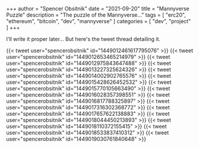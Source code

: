 +++
author = "Spencer Obsitnik"
date = "2021-09-20"
title = "Mannyverse Puzzle"
description = "The puzzle of the Mannyverse..."
tags = [
  "erc20",
  "ethereum",
  "bitcoin",
  "dev",
  "mannyverse"
]
categories = [
    "dev",
    "project"
]
+++

I'll write it proper later...
But here's the tweet thread detailing it.

{{< tweet user="spencerobsitnik" id="1449012461617795076" >}}
{{< tweet user="spencerobsitnik" id="1449012653465214979" >}}
{{< tweet user="spencerobsitnik" id="1449012975843647488" >}}
{{< tweet user="spencerobsitnik" id="1449013227325624326" >}}
{{< tweet user="spencerobsitnik" id="1449014002902765576" >}}
{{< tweet user="spencerobsitnik" id="1449015428626452532" >}}
{{< tweet user="spencerobsitnik" id="1449015770105663490" >}}
{{< tweet user="spencerobsitnik" id="1449016028357398551" >}}
{{< tweet user="spencerobsitnik" id="1449016817788325897" >}}
{{< tweet user="spencerobsitnik" id="1449017316302368772" >}}
{{< tweet user="spencerobsitnik" id="1449017657622138883" >}}
{{< tweet user="spencerobsitnik" id="1449018044450213893" >}}
{{< tweet user="spencerobsitnik" id="1449018110372155415" >}}
{{< tweet user="spencerobsitnik" id="1449018533837410312" >}}
{{< tweet user="spencerobsitnik" id="1449019030761840648" >}}